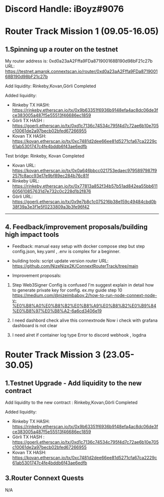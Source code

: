 # Discord Handle: iBoyz#9076

# Router Track Mission 1 (09.05-16.05)

## 1.Spinning up a router on the testnet
My router address is: 0xd0a23aA2Fffa9FDa871900168B190d98bF21c27b
URL: https://testnet.amarok.connextscan.io/router/0xd0a23aA2Fffa9FDa871900168B190d98bF21c27b

Add liquidity:
Rinkeby,Kovan,Görli  Completed

Added liquidity:
- Rinkeby TX HASH: https://rinkeby.etherscan.io/tx/0x9b63351f6936b9148efa4ac8dc06de3fce383005a487f5e55513f46686ec1859
- Görli TX HASH : https://goerli.etherscan.io/tx/0xd1c7136c74534c795f4d7c72ae6b10e705c10061de2a97becb02bfed67266955
- Kovan TX HASH: https://kovan.etherscan.io/tx/0xc7481d2dee66ee81d5271cfa67ca2229c61ab5301747c4fe4bddb6f43ae6edfb


Test bridge:
Rinkeby, Kovan  Completed
 - Kovan URL: https://kovan.etherscan.io/tx/0x0a646bbcc021753edaec9795897987f9257fc8acc93e17e9bf89ec284b76c81f
 - Rinkeby URL: https://rinkeby.etherscan.io/tx/0x77813a852f34b57b51ad842ea55bb611605610857631d7e732c0c228d1b2f876
 - Görli URL: https://goerli.etherscan.io/tx/0x9e7b8c1c075216b38e159c49484cbd0b38f39a3e3f1e5f0233809a3b3fe96f42

----------------------------------

## 4. Feedback/improvement proposals/building high impact tools 
- Feedback: 
manual easy setup with docker compose step but step config.json, key.yaml , .env is complex for a beginner.
- building tools:
script update version router URL: https://github.com/NizeNize2K/ConnextRouterTrack/tree/main


- Improvement proposals: 
1. Step Web3Signer Config is confused I'm suggest explain in detail how to generate private key  for config.
ex.my guide step 10 
https://medium.com/@nizeimbaboy.2/how-to-run-node-connext-node-v-%E0%B8%A0%E0%B8%B2%E0%B8%A9%E0%B8%B2%E0%B9%84%E0%B8%97%E0%B8%A2-6a6cd3406e19

2. I need dashbord check alive this connextnode Now i check with grafana dashboard is not clear

3. I need alret if container log type Error to discord webhook , logdna 

# Router Track Mission 3 (23.05-30.05)

## 1.Testnet Upgrade - Add liquidity to the new contract 

Add liquidity to the new contract : 
Rinkeby,Kovan,Görli  Completed

Added liquidity:
- Rinkeby TX HASH: https://rinkeby.etherscan.io/tx/0x9b63351f6936b9148efa4ac8dc06de3fce383005a487f5e55513f46686ec1859
- Görli TX HASH : https://goerli.etherscan.io/tx/0xd1c7136c74534c795f4d7c72ae6b10e705c10061de2a97becb02bfed67266955
- Kovan TX HASH: https://kovan.etherscan.io/tx/0xc7481d2dee66ee81d5271cfa67ca2229c61ab5301747c4fe4bddb6f43ae6edfb

## 3.Router Connext Quests
N/A